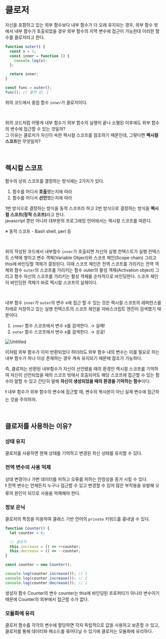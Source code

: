 # 클로저

자신을 포함하고 있는 외부 함수보다 내부 함수가 더 오래 유지되는 경우, 외부 함수 밖에서 내부 함수가 호출되었을 경우 외부 함수의 지역 변수에 접근이 가능한데 이러한 함수를 클로저라고 한다.

```js
function outer() {
  const x = 1;
  const inner = function () {
    console.log(x);
  };

  return inner;
}

const func = outer();
func(); // 출력 값: 1
```

위의 코드에서 중첩 함수 `inner`가 클로저이다.

<br/>

위의 코드처럼 어떻게 내부 함수가 외부 함수의 실행이 끝나 소멸된 이후에도 외부 함수의 변수에 접근할 수 있는 것일까? <br/>
그 이유는 클로저가 자신이 속한 렉시컬 스코프를 참조하기 때문인데, 그렇다면 <b>렉시컬 스코프</b>란 무엇일까?

<br/>

## 렉시컬 스코프

함수의 상위 스코프를 결정하는 방식에는 2가지가 있다.

1. 함수를 어디서 <b>호출</b>했는지에 따라
2. 함수를 어디서 <b>선언</b>했는지에 따라

1번 방식으로 결정하는 방식을 동적 스코프라 하고 2번 방식으로 결정하는 방식을 <b>렉시컬 스코프(정적 스코프)</b>라고 한다. <br/>
javascript 뿐만 아니라 대부분의 프로그래밍 언어에서는 렉시컬 스코프를 따른다.

※ 동적 스코프 - Bash shell, perl 등

<br/>

위의 작성된 코드에서 내부함수 `inner`가 호출되면 자신의 실행 컨텍스트가 실행 컨텍스트 스택에 쌓이고 변수 객체(Variable Object)와 스코프 체인(Scope chain) 그리고 this에 바인딩할 객체가 결정된다. 이때 스코프 체인은 전역 스코프를 가리키는 전역 객체와 함수 `outer`의 스코프를 가리키는 함수 outer의 활성 객체(Activation object) 그리고 함수 자신의 스코프를 가리키는 활성 객체를 순차적으로 바인딩한다. 스코프 체인이 바인딩한 객체가 바로 렉시컬 스코프의 실체이다.

<br/>

내부 함수 `inner`가 `outer`의 변수 x에 접근 할 수 있는 것은 렉시컬 스코프의 레퍼런스를 차레로 저장하고 있는 실행 컨텍스트의 스코프 체인을 자바스크립트 엔진이 검색했기 때문이다.

1. `inner` 함수 스코프에서 변수 x를 검색한다. → 실패!
2. `outer` 함수 스코프에서 변수 x를 검색한다. → 성공!

![Untitled](https://user-images.githubusercontent.com/88129850/181908597-6d84f6e3-e800-4132-bbd2-190023734259.png)

이처럼 외부 함수가 이미 반환되었다 하더라도 외부 함수 내의 변수는 이를 필요로 하는 내부 함수가 하나 이상 존재하는 경우 계속 유지되기 때문에 참조가 가능하다.

즉, 클로저는 반환된 내부함수가 자신이 선언됐을 때의 환경인 렉시컬 스코프를 기억하여 자신이 선언되었을 때의 스코프 밖에서 호출되어도 해당 스코프에 접근할 수 있는 함수라 말할 수 있고 간단히 말해 <b>자신이 생성되었을 때의 환경을 기억하는 함수</b>이다.

❗ 내부 함수가 외부 함수의 변수에 접근할 때, 변수의 복사본이 아닌 실제 변수에 접근하는 것을 주의하자.

<br/>

## 클로저를 사용하는 이유?

### 상태 유지

클로저를 사용하면 현재 상태를 기억하고 변경된 최신 상태를 유지할 수 있다.

### 전역 변수의 사용 억제

상태 변경이나 가변 데이터를 피하고 오류를 피하는 안정성을 증가 시킬 수 있다. <br/>
❗ 전역 변수는 언제든지 누구나 접근할 수 있고 변경할 수 있어 많은 부작용을 유발해 오류의 원인이 되므로 사용을 억제해야 한다.

### 정보 은닉

클로저의 특징을 이용하여 클래스 기반 언어의 `private` 키워드를 흉내낼 수 있다.

```js
function Counter() {
  let counter = 0;

  // 클로저
  this.increase = () => ++counter;
  this.decrease = () => --counter;
}

const counter = new Counter();

console.log(counter.increase()); // 1
console.log(counter.increase()); // 2
console.log(counter.decrease()); // 1
```

생성자 함수 Counter의 변수 counter는 this에 바인딩된 프로퍼티가 아니라 변수이기 때문에 Counter의 외부에서 접근할 수가 없다.

### 모듈화에 유리

클로저 함수를 각각의 변수에 할당하면 각자 독립적으로 값을 사용하고 보존할 수 있고, <br/>
클로저를 통해 데이터와 메소드를 묶어다닐 수 있기에 클로저는 모듈화에 유리하다.

